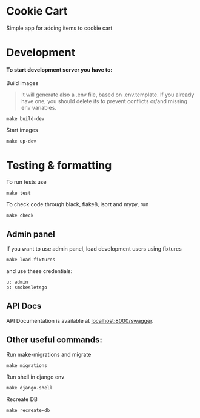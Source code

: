 # Cookie Cart
Simple app for adding items to cookie cart

# Development
#### To start development server you have to:
Build images
> It will generate also a .env file, based on .env.template. 
If you already have one, you should delete its to prevent conflicts or/and missing env variables.

```
make build-dev
```

Start images
```
make up-dev
```

# Testing & formatting
To run tests use
```
make test
```
To check code through black, flake8, isort and mypy, run 
```
make check
```

## Admin panel
If you want to use admin panel, load development users using fixtures
```
make load-fixtures
```
and use these credentials:
```
u: admin
p: smokesletsgo
```

## API Docs
API Documentation is available at [localhost:8000/swagger](http://localhost:8000/swagger).

## Other useful commands:
Run make-migrations and migrate
```
make migrations
```
Run shell in django env
```
make django-shell
```
Recreate DB
```
make recreate-db
```
